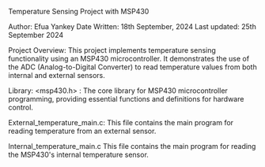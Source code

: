 Temperature Sensing Project with MSP430

Author: Efua Yankey
Date Written: 18th September, 2024
Last updated: 25th September 2024

Project Overview: This project implements temperature sensing functionality using an MSP430 microcontroller. It demonstrates the use of the ADC (Analog-to-Digital Converter) to read temperature values from both internal and external sensors.

Library: <msp430.h> : The core library for MSP430 microcontroller programming, providing essential functions and definitions for hardware control.

External_temperature_main.c:
This file contains the main program for reading temperature from an external sensor.

Internal_temperature_main.c
This file contains the main program for reading the MSP430's internal temperature sensor.
